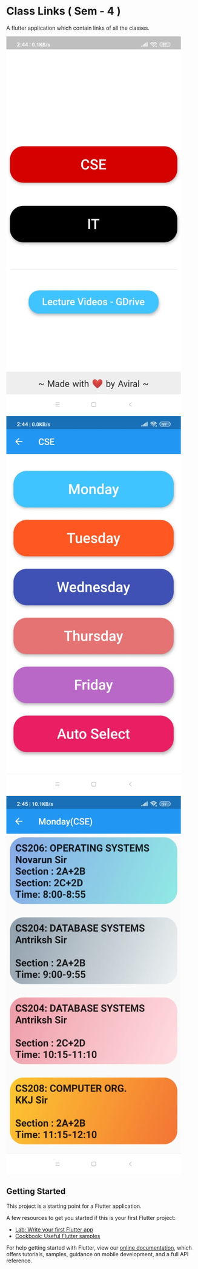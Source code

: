 # Class Links ( Sem - 4 )

A flutter application which contain links of all the classes.

![image](https://github.com/aviraltandon21/class_link/blob/master/screenshots/one.jpeg?raw=true)
![image](https://github.com/aviraltandon21/class_link/blob/master/screenshots/two.jpeg?raw=true)
![image](https://github.com/aviraltandon21/class_link/blob/master/screenshots/three.jpeg?raw=true)

## Getting Started

This project is a starting point for a Flutter application.

A few resources to get you started if this is your first Flutter project:

- [Lab: Write your first Flutter app](https://flutter.dev/docs/get-started/codelab)
- [Cookbook: Useful Flutter samples](https://flutter.dev/docs/cookbook)

For help getting started with Flutter, view our
[online documentation](https://flutter.dev/docs), which offers tutorials,
samples, guidance on mobile development, and a full API reference.
